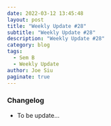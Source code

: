 ```yaml
---
date: 2022-03-12 13:45:48
layout: post
title: "Weekly Update #28"
subtitle: "Weekly Update #28"
description: "Weekly Update #28"
category: blog
tags:
  - Sem B
  - Weekly Update
author: Joe Siu
paginate: true
---
```

### Changelog

* To be update...
